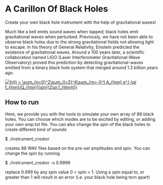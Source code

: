 # A Carillon Of Black Holes
Create your own black hole instrument with the help of gravitational waves!

Much like a bell emits sound waves when tapped; black holes emit gravitational waves when perturbed. Previously, we have not been able to observe black holes due to the strong gravitational fields not allowing light to escape. In his theory of General Relativity, Einstein predicted the existence of gravitational waves. Around a 100 years later, a scientific collaboration named LIGO (Laser Interferometer Gravitational-Wave Observatory) proved this prediction by detecting gravitational-waves emitted from a binary black hole system that merged around 1.3 billion years ago.

<a href="http://www.codecogs.com/eqnedit.php?latex=h(t)&space;=&space;\sum_{n=0}^2\sum_{l=2}^4\sum_{m=-l}^l&space;A_{lmn}&space;e^{-\pi&space;f_{lmn}/Q_{lmn}}\sin({2\pi&space;f_{lmn}t})" target="_blank"><img src="http://latex.codecogs.com/gif.latex?h(t)&space;=&space;\sum_{n=0}^2\sum_{l=2}^4\sum_{m=-l}^l&space;A_{lmn}&space;e^{-\pi&space;f_{lmn}/Q_{lmn}}\sin({2\pi&space;f_{lmn}t})" title="h(t) = \sum_{n=0}^2\sum_{l=2}^4\sum_{m=-l}^l A_{lmn} e^{-\pi f_{lmn}/Q_{lmn}}\sin({2\pi f_{lmn}t})" /></a>

## How to run

Here, we provide you with the tools to simulate your own array of 88 black holes. You can choose which modes are to be excited by editing, or adding your own amp.txt file. You can also change the spin of the black holes to create different kind of sounds

$ ./instrument_creator 

creates 88 WAV files based on the pre-set amplitudes and spin. You can change the spin by running

$ ./instrument_creator -s 0.9999

replace 0.999 by any spin value 0 < spin < 1. Using a spin equal to, or greater than 1 will result in an error (i.e. your black hole being torn apart)
